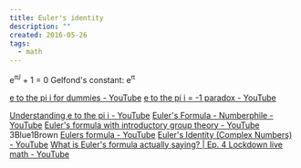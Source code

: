 ```yaml
---
title: Euler's identity
description: ""
created: 2016-05-26
tags:
  - math
---
```


e<sup>πⅈ</sup> + 1 = 0
Gelfond's constant: e<sup>π</sup>

[e to the pi i for dummies - YouTube](https://www.youtube.com/watch?v=-dhHrg-KbJ0)
[e to the pi i = -1 paradox - YouTube](https://www.youtube.com/watch?v=Sx5_QGdFmq4)

[Understanding e to the pi i - YouTube](https://www.youtube.com/watch?v=F_0yfvm0UoU)
[Euler's Formula - Numberphile - YouTube](https://www.youtube.com/watch?v=CRj-sbi2i2I)
[Euler's formula with introductory group theory - YouTube](https://www.youtube.com/watch?v=mvmuCPvRoWQ) 3Blue1Brown
[Eulers formula - YouTube](https://www.youtube.com/watch?v=LE2uwd9V5vw&t=69s)
[Euler's Identity (Complex Numbers) - YouTube](https://www.youtube.com/watch?v=sKtloBAuP74)
[What is Euler's formula actually saying? | Ep. 4 Lockdown live math - YouTube](https://www.youtube.com/watch?v=ZxYOEwM6Wbk)
